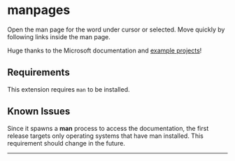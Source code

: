 # manpages 

Open the man page for the word under cursor or selected. Move quickly by following links inside the man page.

Huge thanks to the Microsoft documentation and [example projects](https://github.com/Microsoft/vscode-extension-samples)!

## Requirements

This extension requires `man` to be installed. 

## Known Issues

Since it spawns a **man** process to access the documentation, the first release targets only operating systems that have man installed. This requirement should change in the future.

---